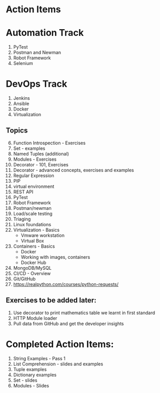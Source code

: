 # Action Items

# Automation Track
1. PyTest
2. Postman and Newman
3. Robot Framework
4. Selenium

# DevOps Track
1. Jenkins
2. Ansible
3. Docker
4. Virtualization

## Topics
6. Function Introspection - Exercises
6. Set - examples
7. Named Tuples (additional)
7. Modules - Exercises
7. Decorator - 101, Exercises
7. Decorator - advanced concepts, exercises and examples
7. Regular Expression
8. PIP
9. virtual environment
10. REST API
11. PyTest
12. Robot Framework
13. Postman/newman
14. Load/scale testing
15. Triaging
16. Linux foundations
17. Virtualization - Basics
    * Vmware workstation
    * Virtual Box
18. Containers - Basics
    * Docker
    * Working with images, containers
    * Docker Hub
19. MongoDB/MySQL
19. CI/CD - Overview
21. Git/GitHub
22. https://realpython.com/courses/python-requests/

## Exercises to be added later:
1. Use decorator to print mathematics table we learnt in first standard
2. HTTP Module loader
3. Pull data from GitHub and get the developer insights

# Completed Action Items:
1. String Examples - Pass 1
5. List Comprehension - slides and examples
3. Tuple examples
4. Dictionary examples
5. Set - slides
6. Modules - Slides
